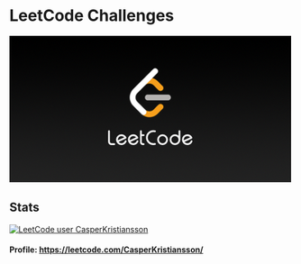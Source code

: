 # LeetCode Challenges

![](Images/LeetCode_Sharing.png)

## Stats
[![LeetCode user CasperKristiansson](https://img.shields.io/badge/dynamic/json?style=for-the-badge&labelColor=black&color=%23ffa116&label=Solved&query=solvedOverTotal&url=https%3A%2F%2Fleetcode-badge.vercel.app%2Fapi%2Fusers%2FCasperKristiansson&logo=leetcode&logoColor=yellow)](https://leetcode.com/CasperKristiansson/)

#### Profile: https://leetcode.com/CasperKristiansson/
